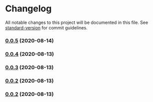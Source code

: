 # Changelog

All notable changes to this project will be documented in this file. See [standard-version](https://github.com/conventional-changelog/standard-version) for commit guidelines.

### [0.0.5](https://github.com/9trocode/Onepipe-api/compare/v0.0.4...v0.0.5) (2020-08-14)

### [0.0.4](https://github.com/9trocode/Onepipe-api/compare/v0.0.3...v0.0.4) (2020-08-13)

### [0.0.3](https://github.com/9trocode/Onepipe-api/compare/v0.0.14...v0.0.3) (2020-08-13)

### [0.0.2](https://github.com/9trocode/Onepipe-api/compare/v0.7.0...v0.0.2) (2020-08-13)

### [0.0.2](https://github.com/9trocode/Onepipe-api/compare/v0.4.0...v0.0.2) (2020-08-13)

